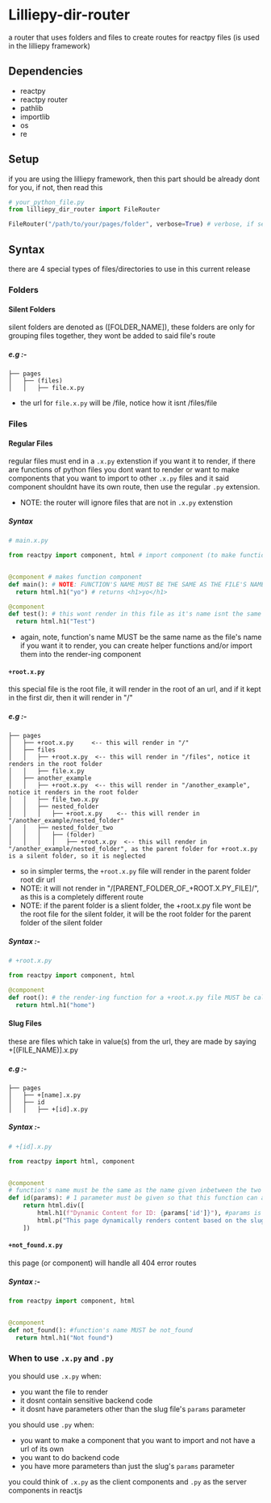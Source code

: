 # Lilliepy-dir-router
a router that uses folders and files to create routes for reactpy files (is used in the lilliepy framework)

## Dependencies
* reactpy
* reactpy router
* pathlib
* importlib
* os
* re

## Setup
if you are using the lilliepy framework, then this part should be already dont for you, if not, then read this

```python
# your_python_file.py
from lilliepy_dir_router import FileRouter

FileRouter("/path/to/your/pages/folder", verbose=True) # verbose, if set to true, will print out the routes and status of the router
```

## Syntax

there are 4 special types of files/directories to use in this current release

### Folders

#### Silent Folders

silent folders are denoted as ([FOLDER_NAME]), these folders are only for grouping files together, they wont be added to said file's route

##### e.g :-
```
├── pages
│   ├── (files)
│   │   ├── file.x.py
```
* the url for ```file.x.py``` will be /file, notice how it isnt /files/file

### Files

#### Regular Files

regular files must end in a ```.x.py``` extenstion if you want it to render, if there are functions of python files you dont want to render or want to make components that you want to import to other ```.x.py``` files and it said component shouldnt have its own route, then use the regular ```.py``` extension.
* NOTE: the router will ignore files that are not in ```.x.py``` extenstion

##### Syntax
```python
# main.x.py

from reactpy import component, html # import component (to make function a component), and html (to make html), you can also import hooks from here if you want


@component # makes function component
def main(): # NOTE: FUNCTION'S NAME MUST BE THE SAME AS THE FILE'S NAME (THIS IS CASE SENSITIVE TOO)
  return html.h1("yo") # returns <h1>yo</h1>

@component
def test(): # this wont render in this file as it's name isnt the same as the file's name, however, you can use this function in your component (the functions that has the same name as the file's name)
  return html.h1("Test")

```
* again, note, function's name MUST be the same name as the file's name if you want it to render, you can create helper functions and/or import them into the render-ing component

#### ```+root.x.py```

this special file is the root file, it will render in the root of an url, and if it kept in the first dir, then it will render in "/"

##### e.g :-
```
├── pages
│   ├── +root.x.py     <-- this will render in "/"
│   ├── files
│   │   ├── +root.x.py  <-- this will render in "/files", notice it renders in the root folder
│   │   ├── file.x.py
│   ├── another_example
│   │   ├── +root.x.py  <-- this will render in "/another_example", notice it renders in the root folder
│   │   ├── file_two.x.py
│   │   ├── nested_folder
│   │   │   ├── +root.x.py    <-- this will render in "/another_example/nested_folder"
│   │   ├── nested_folder_two
│   │   │   ├── (folder)
│   │   │   │   ├── +root.x.py  <-- this will render in "/another_example/nested_folder", as the parent folder for +root.x.py is a silent folder, so it is neglected
```
* so in simpler terms, the ```+root.x.py``` file will render in the parent folder root dir url
* NOTE: it will not render in "/[PARENT_FOLDER_OF_+ROOT.X.PY_FILE]/", as this is a completely different route
* NOTE: if the parent folder is a slient folder, the +root.x.py file wont be the root file for the silent folder, it will be the root folder for the parent folder of the silent folder

##### Syntax :-
```python
# +root.x.py

from reactpy import component, html

@component
def root(): # the render-ing function for a +root.x.py file MUST be called "root" (LOWER CASE, NOT UPPPER CASE)
  return html.h1("home")
```

#### Slug Files

these are files which take in value(s) from the url, they are made by saying +[(FILE_NAME)].x.py

##### e.g :-
```
├── pages
│   ├── +[name].x.py
│   ├── id
│   │   ├── +[id].x.py
```

##### Syntax :-
```python
# +[id].x.py

from reactpy import html, component


@component
# function's name must be the same as the name given inbetween the two brackets in the file's name
def id(params): # 1 parameter must be given so that this function can access the value(s) in the url, the parameter's name MUST be called params if you want it to be a slug (this is to help differeciate between slug params and other params)
    return html.div([
        html.h1(f"Dynamic Content for ID: {params['id']}"), #params is a dictionary, trust me, knowing that helps you alot
        html.p("This page dynamically renders content based on the slug."),
    ])
```

#### ```+not_found.x.py```
this page (or component) will handle all 404 error routes

##### Syntax :-
```python
from reactpy import component, html


@component
def not_found(): #function's name MUST be not_found
  return html.h1("Not found")
```

### When to use ```.x.py``` and ```.py```

you should use ```.x.py``` when:
  * you want the file to render
  * it dosnt contain sensitive backend code
  * it dosnt have parameters other than the slug file's ```params``` parameter

you should use ```.py``` when:
  * you want to make a component that you want to import and not have a url of its own
  * you want to do backend code
  * you have more parameters than just the slug's ```params``` parameter

you could think of ```.x.py``` as the client components and ```.py``` as the server components in reactjs